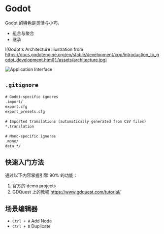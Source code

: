 # Godot

Godot 的特色是灵活与小巧。

- 组合与聚合
- 继承

![Godot's Architecture Illustration from https://docs.godotengine.org/en/stable/development/cpp/introduction_to_godot_development.html](./assets/architecture.jpg)

![Application Interface](./API.svg)

## `.gitignore`

``` gitignore
# Godot-specific ignores
.import/
export.cfg
export_presets.cfg

# Imported translations (automatically generated from CSV files)
*.translation

# Mono-specific ignores
.mono/
data_*/
```

## 快速入门方法

通过以下内容掌握引擎 90% 的功能：

1. 官方的 demo projects
2. GDQuest 上的教程 <https://www.gdquest.com/tutorial/>

## 场景编辑器

- `Ctrl + A` Add Node
- `Ctrl + D` Duplicate
